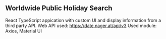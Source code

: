 ## Worldwide Public Holiday Search
React TypeScript appication with custom UI and display information from a third party API.
Web API used: https://date.nager.at/api/v3
Used module: Axios, Material UI
